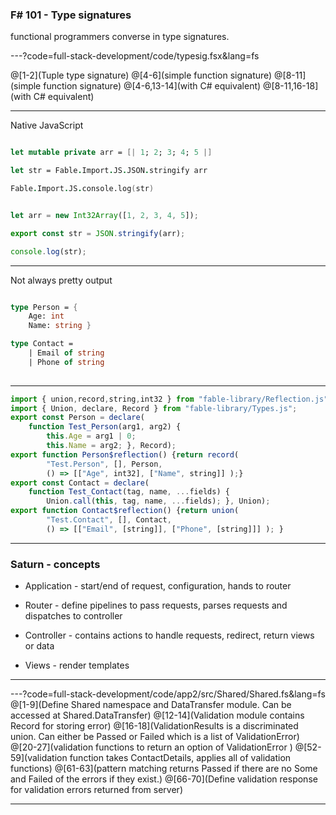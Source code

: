 ### F# 101 - Type signatures

functional programmers converse in type signatures.

---?code=full-stack-development/code/typesig.fsx&lang=fs

@[1-2](Tuple type signature)
@[4-6](simple function signature)
@[8-11](simple function signature)
@[4-6,13-14](with C# equivalent)
@[8-11,16-18](with C# equivalent)

---


Native JavaScript

```fsharp

let mutable private arr = [| 1; 2; 3; 4; 5 |]

let str = Fable.Import.JS.JSON.stringify arr 

Fable.Import.JS.console.log(str)
```

```javascript

let arr = new Int32Array([1, 2, 3, 4, 5]);

export const str = JSON.stringify(arr);

console.log(str);
```

---

Not always pretty output

```fsharp

type Person = { 
    Age: int
    Name: string }

type Contact =
    | Email of string
    | Phone of string
                                                                                              //
```

---

```javascript
import { union,record,string,int32 } from "fable-library/Reflection.js";
import { Union, declare, Record } from "fable-library/Types.js";
export const Person = declare(
    function Test_Person(arg1, arg2) {
        this.Age = arg1 | 0;
        this.Name = arg2; }, Record);
export function Person$reflection() {return record(
        "Test.Person", [], Person,
        () => [["Age", int32], ["Name", string]] );}
export const Contact = declare(
    function Test_Contact(tag, name, ...fields) {
        Union.call(this, tag, name, ...fields); }, Union);
export function Contact$reflection() {return union(
        "Test.Contact", [], Contact, 
        () => [["Email", [string]], ["Phone", [string]]] ); }
```

---

### Saturn - concepts

- Application - start/end of request, configuration, hands to router

- Router - define pipelines to pass requests, parses requests and dispatches to controller

- Controller - contains actions to handle requests, redirect, return views or data

- Views - render templates


---

---?code=full-stack-development/code/app2/src/Shared/Shared.fs&lang=fs
@[1-9](Define Shared namespace and DataTransfer module. Can be accessed at Shared.DataTransfer)
@[12-14](Validation module contains Record for storing error)
@[16-18](ValidationResults is a discriminated union. Can either be Passed or Failed which is a list of ValidationError)
@[20-27](validation functions to return an option of ValidationError )
@[52-59](validation function takes ContactDetails, applies all of validation functions)
@[61-63](pattern matching returns Passed if there are no Some<ValidationError> and Failed of the errors if they exist.)
@[66-70](Define validation response for validation errors returned from server)

--- 

